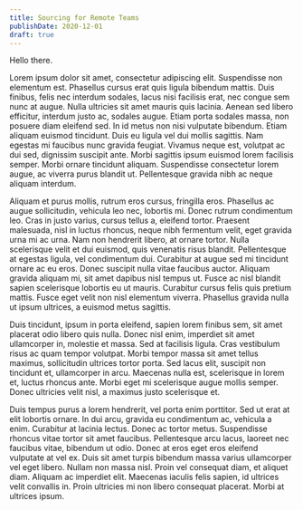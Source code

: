 ```yaml
---
title: Sourcing for Remote Teams
publishDate: 2020-12-01
draft: true
---
```


Hello there.

Lorem ipsum dolor sit amet, consectetur adipiscing elit. Suspendisse non elementum est. Phasellus cursus erat quis ligula bibendum mattis. Duis finibus, felis nec interdum sodales, lacus nisi facilisis erat, nec congue sem nunc at augue. Nulla ultricies sit amet mauris quis lacinia. Aenean sed libero efficitur, interdum justo ac, sodales augue. Etiam porta sodales massa, non posuere diam eleifend sed. In id metus non nisi vulputate bibendum. Etiam aliquam euismod tincidunt. Duis eu ligula vel dui mollis sagittis. Nam egestas mi faucibus nunc gravida feugiat. Vivamus neque est, volutpat ac dui sed, dignissim suscipit ante. Morbi sagittis ipsum euismod lorem facilisis semper. Morbi ornare tincidunt aliquam. Suspendisse consectetur lorem augue, ac viverra purus blandit ut. Pellentesque gravida nibh ac neque aliquam interdum.

Aliquam et purus mollis, rutrum eros cursus, fringilla eros. Phasellus ac augue sollicitudin, vehicula leo nec, lobortis mi. Donec rutrum condimentum leo. Cras in justo varius, cursus tellus a, eleifend tortor. Praesent malesuada, nisl in luctus rhoncus, neque nibh fermentum velit, eget gravida urna mi ac urna. Nam non hendrerit libero, at ornare tortor. Nulla scelerisque velit et dui euismod, quis venenatis risus blandit. Pellentesque at egestas ligula, vel condimentum dui. Curabitur at augue sed mi tincidunt ornare ac eu eros. Donec suscipit nulla vitae faucibus auctor. Aliquam gravida aliquam mi, sit amet dapibus nisl tempus ut. Fusce ac nisl blandit sapien scelerisque lobortis eu ut mauris. Curabitur cursus felis quis pretium mattis. Fusce eget velit non nisl elementum viverra. Phasellus gravida nulla ut ipsum ultrices, a euismod metus sagittis.

Duis tincidunt, ipsum in porta eleifend, sapien lorem finibus sem, sit amet placerat odio libero quis nulla. Donec nisl enim, imperdiet sit amet ullamcorper in, molestie et massa. Sed at facilisis ligula. Cras vestibulum risus ac quam tempor volutpat. Morbi tempor massa sit amet tellus maximus, sollicitudin ultrices tortor porta. Sed lacus elit, suscipit non tincidunt et, ullamcorper in arcu. Maecenas nulla est, scelerisque in lorem et, luctus rhoncus ante. Morbi eget mi scelerisque augue mollis semper. Donec ultricies velit nisl, a maximus justo scelerisque et.

Duis tempus purus a lorem hendrerit, vel porta enim porttitor. Sed ut erat at elit lobortis ornare. In dui arcu, gravida eu condimentum ac, vehicula a enim. Curabitur at lacinia lectus. Donec ac tortor metus. Suspendisse rhoncus vitae tortor sit amet faucibus. Pellentesque arcu lacus, laoreet nec faucibus vitae, bibendum ut odio. Donec at eros eget eros eleifend vulputate at vel ex. Duis sit amet turpis bibendum massa varius ullamcorper vel eget libero. Nullam non massa nisl. Proin vel consequat diam, et aliquet diam. Aliquam ac imperdiet elit. Maecenas iaculis felis sapien, id ultrices velit convallis in. Proin ultricies mi non libero consequat placerat. Morbi at ultrices ipsum.

